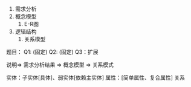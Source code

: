 1. 需求分析
 2. 概念模型
    1. E-R图
 3. 逻辑结构
    1. 关系模型


题目：
Q1: (固定)
Q2: (固定)
Q3：扩展


说明=> 需求分析结果 => 概念模型 => 关系模式

实体：子实体[具体]、弱实体[依赖主实体]
属性：[简单属性、复合属性]
关系




#

